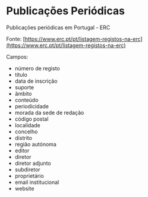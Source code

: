 # Publicações Periódicas
Publicações periódicas em Portugal - ERC

Fonte: [https://www.erc.pt/pt/listagem-registos-na-erc](https://www.erc.pt/pt/listagem-registos-na-erc)

Campos:
- número de registo
- título
- data de inscrição
- suporte
- âmbito
- conteúdo
- periodicidade
- morada da sede de redação
- código postal
- localidade
- concelho
- distrito
- região autónoma
- editor
- diretor
- diretor adjunto
- subdiretor
- proprietário
- email institucional
- website
